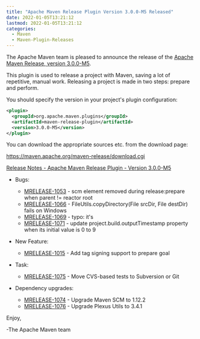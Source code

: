 ```yaml
---
title: "Apache Maven Release Plugin Version 3.0.0-M5 Released"
date: 2022-01-05T13:21:12
lastmod: 2022-01-05T13:21:12
categories:
  - Maven
  - Maven-Plugin-Releases
---
```

The Apache Maven team is pleased to announce the release of the 
[Apache Maven Release, version 3.0.0-M5](https://maven.apache.org/maven-release/).

This plugin is used to release a project with Maven, saving a lot of
repetitive, manual work. Releasing a project is made in two steps: prepare and
perform.

You should specify the version in your project's plugin configuration:

```xml
<plugin>
  <groupId>org.apache.maven.plugins</groupId>
  <artifactId>maven-release-plugin</artifactId>
  <version>3.0.0-M5</version>
</plugin>
```

You can download the appropriate sources etc. from the download page:

https://maven.apache.org/maven-release/download.cgi

<!-- more -->

[Release Notes - Apache Maven Release Plugin - Version 3.0.0-M5](https://issues.apache.org/jira/secure/ReleaseNote.jspa?version=12346565&styleName=Text&projectId=12317824)

* Bugs:
 
  * [MRELEASE-1053](https://issues.apache.org/jira/browse/MRELEASE-1053) - scm element removed during release:prepare when parent != reactor root
  * [MRELEASE-1066](https://issues.apache.org/jira/browse/MRELEASE-1066) - FileUtils.copyDirectory(File srcDir, File destDir) fails on Windows
  * [MRELEASE-1069](https://issues.apache.org/jira/browse/MRELEASE-1069) - typo: it's
  * [MRELEASE-1071](https://issues.apache.org/jira/browse/MRELEASE-1071) - update project.build.outputTimestamp property when its initial value is 0 to 9

* New Feature:
 
  * [MRELEASE-1015](https://issues.apache.org/jira/browse/MRELEASE-1015) - Add tag signing support to prepare goal

* Task:
 
  * [MRELEASE-1075](https://issues.apache.org/jira/browse/MRELEASE-1075) - Move CVS-based tests to Subversion or Git

* Dependency upgrades:
 
  * [MRELEASE-1074](https://issues.apache.org/jira/browse/MRELEASE-1074) - Upgrade Maven SCM to 1.12.2
  * [MRELEASE-1076](https://issues.apache.org/jira/browse/MRELEASE-1076) - Upgrade Plexus Utils to 3.4.1
 
Enjoy,
 
-The Apache Maven team
